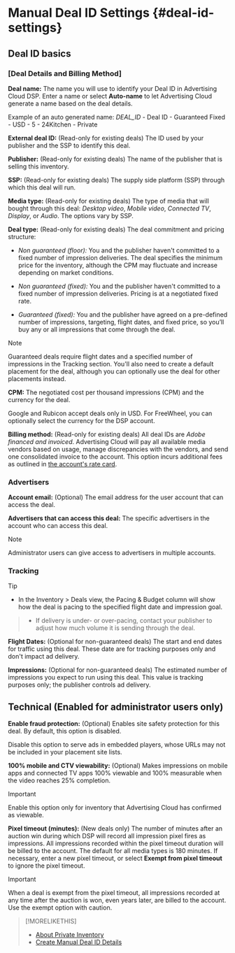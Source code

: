 # Manual Deal ID Settings {#deal-id-settings}

## Deal ID basics

### [Deal Details and Billing Method]

**Deal name:**  The name you will use to identify your Deal ID in Advertising Cloud DSP. Enter a name or select **Auto-name** to let Advertising Cloud generate a name based on the deal details.

Example of an auto generated name: *DEAL_ID* - Deal ID - Guaranteed Fixed - USD - 5 - 24Kitchen - Private

**External deal ID:** (Read-only for existing deals) The ID used by your publisher and the SSP to identify this deal.

**Publisher:** (Read-only for existing deals) The name of the publisher that is selling this inventory.

**SSP:** (Read-only for existing deals) The supply side platform (SSP) through which this deal will run.

**Media type:** (Read-only for existing deals) The type of media that will bought through this deal:  *Desktop video*, *Mobile video*, *Connected TV*, *Display*, or *Audio*. The options vary by SSP.

**Deal type:** (Read-only for existing deals) The deal commitment and pricing structure:

* *Non guaranteed (floor):* You and the publisher haven't committed to a fixed number of impression deliveries. The deal specifies the minimum price for the inventory, although the CPM may fluctuate and increase depending on market conditions.

* *Non guaranteed (fixed):* You and the publisher haven't committed to a fixed number of impression deliveries. Pricing is at a negotiated fixed rate.

* *Guaranteed (fixed):*  You and the publisher have agreed on a pre-defined number of impressions, targeting, flight dates, and fixed price, so you’ll buy any or all impressions that come through the deal. 

>[!NOTE]
>
>Guaranteed deals require flight dates and a specified number of impressions in the Tracking section. You'll also need to create a default placement for the deal, although you can optionally use the deal for other placements instead.

**CPM:** The negotiated cost per thousand impressions (CPM) and the currency for the deal.

Google and Rubicon accept deals only in USD. For FreeWheel, you can optionally select the currency for the DSP account. <!-- FreeWheel is the only SSP with non-US currencies. -->

**Billing method:** (Read-only for existing deals) All deal IDs are *Adobe financed and invoiced*. Advertising Cloud will pay all available media vendors based on usage, manage discrepancies with the vendors, and send one consolidated invoice to the account. This option incurs additional fees as outlined in [the account's rate card](/help/dsp/admin/rate-card-view.md).

### Advertisers

**Account email:** (Optional) The email address for the user account that can access the deal.

**Advertisers that can access this deal:** The specific advertisers in the account who can access this deal.

>[!NOTE]
>
>Administrator users can give access to advertisers in multiple accounts.

### Tracking

>[!TIP]
>
>* In the Inventory > Deals view, the Pacing & Budget column will show how the deal is pacing to the specified flight date and impression goal.

>* If delivery is under- or over-pacing, contact your publisher to adjust how much volume it is sending through the deal.

**Flight Dates:** (Optional for non-guaranteed deals) The start and end dates for traffic using this deal. These date are for tracking purposes only and don't impact ad delivery.

**Impressions:** (Optional for non-guaranteed deals) The estimated number of impressions you expect to run using this deal. This value is tracking purposes only; the publisher controls ad delivery.

## Technical (Enabled for administrator users only)

**Enable fraud protection:** (Optional) Enables site safety protection for this deal. By default, this option is disabled.

Disable this option to serve ads in embedded players, whose URLs may not be included in your placement site lists.

**100% mobile and CTV viewability:** (Optional) Makes impressions on mobile apps and connected TV apps 100% viewable and 100% measurable when the video reaches 25% completion. <!-- verify this -->

>[!IMPORTANT]
>
>Enable this option only for inventory that Advertising Cloud has confirmed as viewable.

**Pixel timeout (minutes):** (New deals only) The number of minutes after an auction win during which DSP will record all impression pixel fires as impressions. All impressions recorded within the pixel timeout duration will be billed to the account. The default for all media types is 180 minutes. If necessary, enter a new pixel timeout, or select **Exempt from pixel timeout** to ignore the pixel timeout.

>[!IMPORTANT]
>
>When a deal is exempt from the pixel timeout, all impressions recorded at any time after the auction is won, even years later, are billed to the account. Use the exempt option with caution.

>[!MORELIKETHIS]
>
>* [About Private Inventory](private-inventory-about.md)
>* [Create Manual Deal ID Details](deal-id-create.md)
